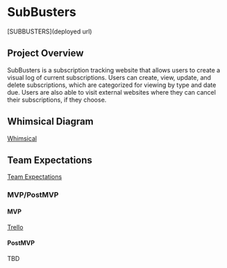 

# SubBusters

[SUBBUSTERS](deployed url)

## Project Overview

SubBusters is a subscription tracking website that allows users to create a visual log of current subscriptions. Users can create, view, update, and delete subscriptions, which are categorized for viewing by type and date due. Users are also able to visit external websites where they can cancel their subscriptions, if they choose. 

## Whimsical Diagram
[Whimsical](https://whimsical.com/RZmXX9ckcroVAwkvAWPSaj@VsSo8s35Uw4GTQzNygQqoh)

## Team Expectations 
[Team Expectations](https://docs.google.com/document/d/1YprgnRWCR1NIn8XgS9dgycLHxjdiYutliuyY2f4uc7E/edit?usp=sharing)

### MVP/PostMVP
#### MVP 
[Trello](https://trello.com/b/R5XTRx2G)

#### PostMVP  
TBD
